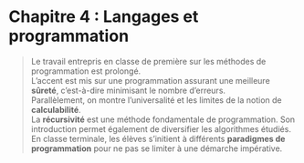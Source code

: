 # Chapitre 4 : Langages et programmation
>Le travail entrepris en classe de première sur les méthodes de programmation est prolongé.  
>L’accent est mis sur une programmation assurant une meilleure **sûreté**, c’est-à-dire minimisant le nombre d’erreurs.  
>Parallèlement, on montre l’universalité et les limites de la notion de **calculabilité**.  
>La **récursivité** est une méthode fondamentale de programmation. Son introduction permet également de diversifier les algorithmes étudiés.  
>En classe terminale, les élèves s’initient à différents **paradigmes de programmation** pour ne pas se limiter à une démarche impérative.  


<!--

<details>
  <summary>
    
  ### Notion de programme en tant que donnée, calculabilité, décidabilité
  </summary>

  >| Contenu | Capacités attendues |
  >| :-- | :-- |
  >| Notion de programme en tant que donnée <br> Calculabilité, décidabilité | - Comprendre que tout programme est aussi une donnée <br>- Comprendre que la calculabilité ne dépend pas du langage de programmation utilisé<br>- Montrer, sans formalisme théorique, que le problème de l’arrêt est indécidable | 
</details>

- **Cours** : [Notion de programme en tant que donnée, calculabilité, décidabilité](https://notebook.basthon.fr/?from=https://raw.githubusercontent.com/abrugiere/tnsi/main/4.1_C_calculabilite.ipynb) 



<details>
  <summary>
    
  ### Récursivité
  </summary>

  >| Contenu | Capacités attendues |
  >| :-- | :-- |
  >| Récursivité | - Écrire un programme récursif<br>-  Analyser le fonctionnement d’un programme récursif |
</details>

- **Cours / TP** : [Fonctionnement d'un programme récursif](https://notebook.basthon.fr/?from=https://raw.githubusercontent.com/abrugiere/tnsi/main/4.2_recur.ipynb) 
- **Exercice tye BAC** : 

<details>
  <summary>
    
  ### Modularité, mise au point des programmes, gestion des bugs
  </summary>

  >| Contenu | Capacités attendues |
  >| :-- | :-- |
  >| Modularité | - Utiliser des API ou des bibliothèques <br>- Exploiter leur documentation <br>- Créer des modules simples et les documenter |
  >| Mise au point des programmes <br>Gestion des bugs | - Dans la pratique de la programmation, savoir répondre aux causes typiques de bugs : problèmes liés au typage, effets de bord non désirés, débordements dans les tableaux, instruction conditionnelle non exhaustive, choix des inégalités, comparaisons et calculs entre flottants, mauvais nommage des variables, etc. |

</details>

- **Cours / TP** : [Modularité, style et documentation, assertions et gestion des erreurs](https://notebook.basthon.fr/?from=https://raw.githubusercontent.com/abrugiere/tnsi/main/4.3_C_modul_mise_au_pt.ipynb) 




<details>
  <summary>
    
  ### Paradigmes de programmation
  </summary>

  >| Contenu | Capacités attendues |
  >| :-- | :-- |
  >|Paradigmes de programmation | - Distinguer sur des exemples les paradigmes impératif, fonctionnel et objet <br>- Choisir le paradigme de programmation selon le champ d’application d’un programme |

</details>

- **Cours** : [Paradigmes de programmation](https://notebook.basthon.fr/?from=https://raw.githubusercontent.com/abrugiere/tnsi/main/4.4_C_paradigmes.ipynb) 



-->
